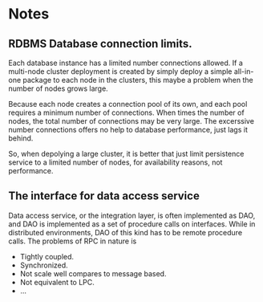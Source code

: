 # Notes

## RDBMS Database connection limits.

Each database instance has a limited number connections allowed. 
If a multi-node cluster deployment is created by simply deploy a simple all-in-one package to each node in the clusters,
this maybe a problem when the number of nodes grows large. 

Because each node creates a connection pool of its own, and
each pool requires a minimum number of connections. 
When times the number of nodes, the total number of connections may be very large.
The excerssive number connections offers no help to database performance, just lags it behind.

So, when depolying a large cluster, it is better that just limit persistence service to a limited number of nodes, for availability reasons, not performance.

## The interface for data access service

Data access service, or the integration layer, is often implemented as DAO, and DAO is implemented as a set of procedure calls on interfaces.
While in distributed environments, DAO of this kind has to be remote procedure calls. The problems of RPC in nature is
- Tightly coupled.
- Synchronized.
- Not scale well compares to message based.
- Not equivalent to LPC.
- ...





